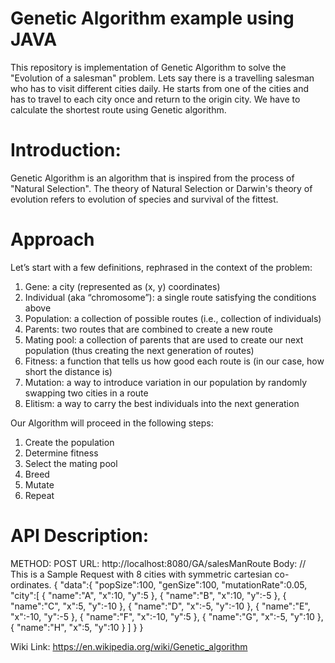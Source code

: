 # Genetic Algorithm example using JAVA
This repository is implementation of Genetic Algorithm to solve the "Evolution of a salesman" problem.
Lets say there is a travelling salesman who has to visit different cities daily. He starts from one of the cities and has to travel to each city once and return to the origin city. We have to calculate the shortest route using Genetic algorithm.

# Introduction:
Genetic Algorithm is an algorithm that is inspired from the process of "Natural Selection". The theory of Natural Selection or Darwin's theory of evolution refers to evolution of species and survival of the fittest.

# Approach
Let’s start with a few definitions, rephrased in the context of the problem:

1. Gene: a city (represented as (x, y) coordinates)
2. Individual (aka “chromosome”): a single route satisfying the conditions above
3. Population: a collection of possible routes (i.e., collection of individuals)
4. Parents: two routes that are combined to create a new route
5. Mating pool: a collection of parents that are used to create our next population (thus creating the next generation of routes)
6. Fitness: a function that tells us how good each route is (in our case, how short the distance is)
7. Mutation: a way to introduce variation in our population by randomly swapping two cities in a route
8. Elitism: a way to carry the best individuals into the next generation


Our Algorithm will proceed in the following steps:

1. Create the population
2. Determine fitness
3. Select the mating pool
4. Breed
5. Mutate
6. Repeat

# API Description: 
METHOD: POST
URL: http://localhost:8080/GA/salesManRoute
Body: 
// This is a Sample Request with 8 cities with symmetric cartesian co-ordinates.
{
	"data":{
		"popSize":100,
		"genSize":100,
		"mutationRate":0.05,
		"city":[
		{
			"name":"A",
			"x":10,
			"y":5
		},
		{
			"name":"B",
			"x":10,
			"y":-5
		},
		{
			"name":"C",
			"x":5,
			"y":-10
		},
		{
			"name":"D",
			"x":-5,
			"y":-10
		},
		{
			"name":"E",
			"x":-10,
			"y":-5
		},
		{
			"name":"F",
			"x":-10,
			"y":5
		},
		{
			"name":"G",
			"x":-5,
			"y":10
		},
		{
			"name":"H",
			"x":5,
			"y":10
		}
		]
	}
}


Wiki Link: https://en.wikipedia.org/wiki/Genetic_algorithm
